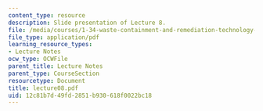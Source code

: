 ```yaml
---
content_type: resource
description: Slide presentation of Lecture 8.
file: /media/courses/1-34-waste-containment-and-remediation-technology-spring-2004/12c81b7d49fd2851b930618f0022bc18_lecture08.pdf
file_type: application/pdf
learning_resource_types:
- Lecture Notes
ocw_type: OCWFile
parent_title: Lecture Notes
parent_type: CourseSection
resourcetype: Document
title: lecture08.pdf
uid: 12c81b7d-49fd-2851-b930-618f0022bc18
---
```

